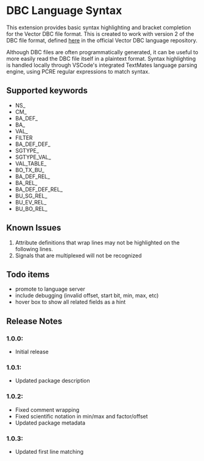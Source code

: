 # DBC Language Syntax

This extension provides basic syntax highlighting and bracket completion for the Vector DBC file format. 
This is created to work with version 2 of the DBC file format, 
defined [here](https://bitbucket.org/tobylorenz/vector_dbc/src/master/src/Vector/DBC/Parser.yy)
in the official Vector DBC language repository. 

Although DBC files are often programmatically generated, it can be useful to
more easily read the DBC file itself in a plaintext format. 
Syntax highlighting is handled locally through VSCode's 
integrated TextMates language parsing engine, using PCRE regular 
expressions to match syntax. 

## Supported keywords
- NS_ 
- CM_
- BA_DEF_
- BA_
- VAL_
- FILTER
- BA_DEF_DEF_
- SGTYPE_
- SGTYPE_VAL_
- VAL_TABLE_
- BO_TX_BU_
- BA_DEF_REL_
- BA_REL_
- BA_DEF_DEF_REL_
- BU_SG_REL_
- BU_EV_REL_
- BU_BO_REL_

## Known Issues

1. Attribute definitions that wrap lines may not be highlighted on the following
   lines. 
1. Signals that are multiplexed will not be recognized

## Todo items
- promote to language server
- include debugging (invalid offset, start bit, min, max, etc)
- hover box to show all related fields as a hint

## Release Notes

### 1.0.0: 
- Initial release

### 1.0.1:
- Updated package description

### 1.0.2:
- Fixed comment wrapping
- Fixed scientific notation in min/max and factor/offset
- Updated package metadata

### 1.0.3:
- Updated first line matching
